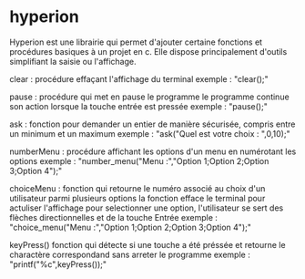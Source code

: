 # hyperion
Hyperion est une librairie qui permet d'ajouter certaine fonctions et procédures basiques à un projet en c. Elle dispose principalement d'outils simplifiant la saisie ou l'affichage.

clear :
procédure effaçant l'affichage du terminal
exemple : "clear();"

pause :
procédure qui met en pause le programme
le programme continue son action lorsque la touche entrée est pressée
exemple : "pause();"

ask :
fonction pour demander un entier de manière sécurisée, compris entre un minimum et un maximum
exemple : "ask("Quel est votre choix : ",0,10);"

numberMenu :
procédure affichant les options d'un menu en numérotant les options
exemple : "number_menu("Menu :","Option 1;Option 2;Option 3;Option 4");"

choiceMenu :
fonction qui retourne le numéro associé au choix d'un utilisateur parmi plusieurs options
la fonction efface le terminal pour actuliser l'affichage
pour selectionner une option, l'utilisateur se sert des flèches directionnelles et de la touche Entrée
exemple : "choice_menu("Menu :","Option 1;Option 2;Option 3;Option 4");"

keyPress()
fonction qui détecte si une touche a été préssée et retourne le charactère correspondand sans arreter le programme
exemple : "printf("%c",keyPress());"
